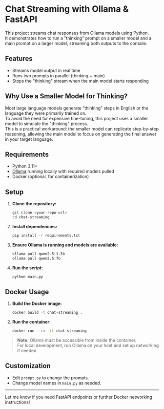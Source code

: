 # Chat Streaming with Ollama & FastAPI

This project streams chat responses from Ollama models using Python.  
It demonstrates how to run a "thinking" prompt on a smaller model and a main prompt on a larger model, streaming both outputs to the console.

## Features

- Streams model output in real time
- Runs two prompts in parallel (thinking + main)
- Stops the "thinking" stream when the main model starts responding

## Why Use a Smaller Model for Thinking?

Most large language models generate "thinking" steps in English or the language they were primarily trained on.  
To avoid the need for expensive fine-tuning, this project uses a smaller model to simulate the "thinking" process.  
This is a practical workaround: the smaller model can replicate step-by-step reasoning, allowing the main model to focus on generating the final answer in your target language.

## Requirements

- Python 3.11+
- [Ollama](https://ollama.com/) running locally with required models pulled
- Docker (optional, for containerization)

## Setup

1. **Clone the repository:**
   ```sh
   git clone <your-repo-url>
   cd chat-streaming
   ```

2. **Install dependencies:**
   ```sh
   pip install -r requirements.txt
   ```

3. **Ensure Ollama is running and models are available:**
   ```sh
   ollama pull qwen2.5:1.5b
   ollama pull qwen2.5:7b
   ```

4. **Run the script:**
   ```sh
   python main.py
   ```

## Docker Usage

1. **Build the Docker image:**
   ```sh
   docker build -t chat-streaming .
   ```

2. **Run the container:**
   ```sh
   docker run --rm -it chat-streaming
   ```

> **Note:** Ollama must be accessible from inside the container.  
> For local development, run Ollama on your host and set up networking if needed.

## Customization

- Edit `prompt.py` to change the prompts.
- Change model names in `main.py` as needed.

---

Let me know if you need FastAPI endpoints or further Docker networking instructions!